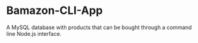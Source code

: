 # Bamazon-CLI-App
A MySQL database with products that can be bought through a command line Node.js interface.
